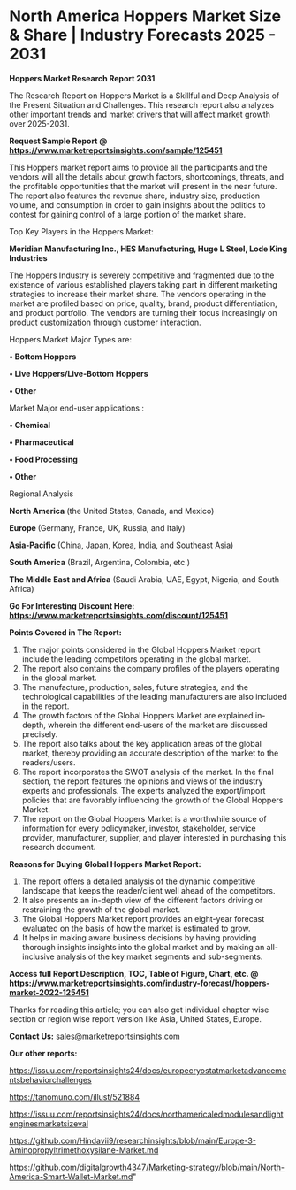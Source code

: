 # North America Hoppers Market Size & Share | Industry Forecasts 2025 - 2031

<strong>Hoppers Market Research Report 2031</strong>

The Research Report on Hoppers Market is a Skillful and Deep Analysis of the Present Situation and Challenges. This research report also analyzes other important trends and market drivers that will affect market growth over 2025-2031.

<strong>Request Sample Report @ <a href=https://www.marketreportsinsights.com/sample/125451>https://www.marketreportsinsights.com/sample/125451</a></strong>

This Hoppers market report aims to provide all the participants and the vendors will all the details about growth factors, shortcomings, threats, and the profitable opportunities that the market will present in the near future. The report also features the revenue share, industry size, production volume, and consumption in order to gain insights about the politics to contest for gaining control of a large portion of the market share.

Top Key Players in the Hoppers Market:

<strong>Meridian Manufacturing Inc., HES Manufacturing, Huge L Steel, Lode King Industries</strong>

The Hoppers Industry is severely competitive and fragmented due to the existence of various established players taking part in different marketing strategies to increase their market share. The vendors operating in the market are profiled based on price, quality, brand, product differentiation, and product portfolio. The vendors are turning their focus increasingly on product customization through customer interaction.

Hoppers Market Major Types are:

<strong>• Bottom Hoppers

• Live Hoppers/Live-Bottom Hoppers

• Other</strong>

Market Major end-user applications :

<strong>• Chemical

• Pharmaceutical

• Food Processing

• Other</strong>

Regional Analysis

</u><strong><b>North America</b></strong> (the United States, Canada, and Mexico)

<strong><b>Europe </b></strong>(Germany, France, UK, Russia, and Italy)

<strong><b>Asia-Pacific</b></strong> (China, Japan, Korea, India, and Southeast Asia)

<strong><b>South America</b></strong> (Brazil, Argentina, Colombia, etc.)

<strong><b>The Middle East and Africa</b></strong> (Saudi Arabia, UAE, Egypt, Nigeria, and South Africa)

<strong>Go For Interesting Discount Here: <a href=https://www.marketreportsinsights.com/discount/125451>https://www.marketreportsinsights.com/discount/125451</a></strong>

<strong>Points Covered in The Report:</strong>
<ol>
  <li>The major points considered in the Global Hoppers Market report include the leading competitors operating in the global market.</li>
  <li>The report also contains the company profiles of the players operating in the global market.</li>
  <li>The manufacture, production, sales, future strategies, and the technological capabilities of the leading manufacturers are also included in the report.</li>
  <li>The growth factors of the Global Hoppers Market are explained in-depth, wherein the different end-users of the market are discussed precisely.</li>
  <li>The report also talks about the key application areas of the global market, thereby providing an accurate description of the market to the readers/users.</li>
  <li>The report incorporates the SWOT analysis of the market. In the final section, the report features the opinions and views of the industry experts and professionals. The experts analyzed the export/import policies that are favorably influencing the growth of the Global Hoppers Market.</li>
  <li>The report on the Global Hoppers Market is a worthwhile source of information for every policymaker, investor, stakeholder, service provider, manufacturer, supplier, and player interested in purchasing this research document.</li>
</ol>
<strong>Reasons for Buying Global Hoppers Market Report:</strong>

<ol>
  <li>The report offers a detailed analysis of the dynamic competitive landscape that keeps the reader/client well ahead of the competitors.</li>
  <li>It also presents an in-depth view of the different factors driving or restraining the growth of the global market.</li>
  <li>The Global Hoppers Market report provides an eight-year forecast evaluated on the basis of how the market is estimated to grow.</li>
  <li>It helps in making aware business decisions by having providing thorough insights insights into the global market and by making an all-inclusive analysis of the key market segments and sub-segments.</li>
</ol>
<strong>Access full Report Description, TOC, Table of Figure, Chart, etc. @ <a href=https://www.marketreportsinsights.com/industry-forecast/hoppers-market-2022-125451>https://www.marketreportsinsights.com/industry-forecast/hoppers-market-2022-125451</a></strong>


Thanks for reading this article; you can also get individual chapter wise section or region wise report version like Asia, United States, Europe.

<strong>Contact Us:</strong>
sales@marketreportsinsights.com

<strong>Our other reports:</strong>

<a href=https://issuu.com/reportsinsights24/docs/europecryostatmarketadvancementsbehaviorchallenges>https://issuu.com/reportsinsights24/docs/europecryostatmarketadvancementsbehaviorchallenges</a>

<a href=https://tanomuno.com/illust/521884>https://tanomuno.com/illust/521884</a>

<a href=https://issuu.com/reportsinsights24/docs/northamericaledmodulesandlightenginesmarketsizeval>https://issuu.com/reportsinsights24/docs/northamericaledmodulesandlightenginesmarketsizeval</a>

<a href=https://github.com/Hindavii9/researchinsights/blob/main/Europe-3-Aminopropyltrimethoxysilane-Market.md>https://github.com/Hindavii9/researchinsights/blob/main/Europe-3-Aminopropyltrimethoxysilane-Market.md</a>

<a href=https://github.com/digitalgrowth4347/Marketing-strategy/blob/main/North-America-Smart-Wallet-Market.md>https://github.com/digitalgrowth4347/Marketing-strategy/blob/main/North-America-Smart-Wallet-Market.md</a>"

